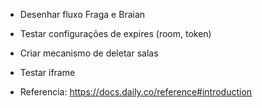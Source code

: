 - Desenhar fluxo Fraga e Braian
- Testar configurações de expires (room, token)
- Criar mecanismo de deletar salas
- Testar iframe

- Referencia: https://docs.daily.co/reference#introduction